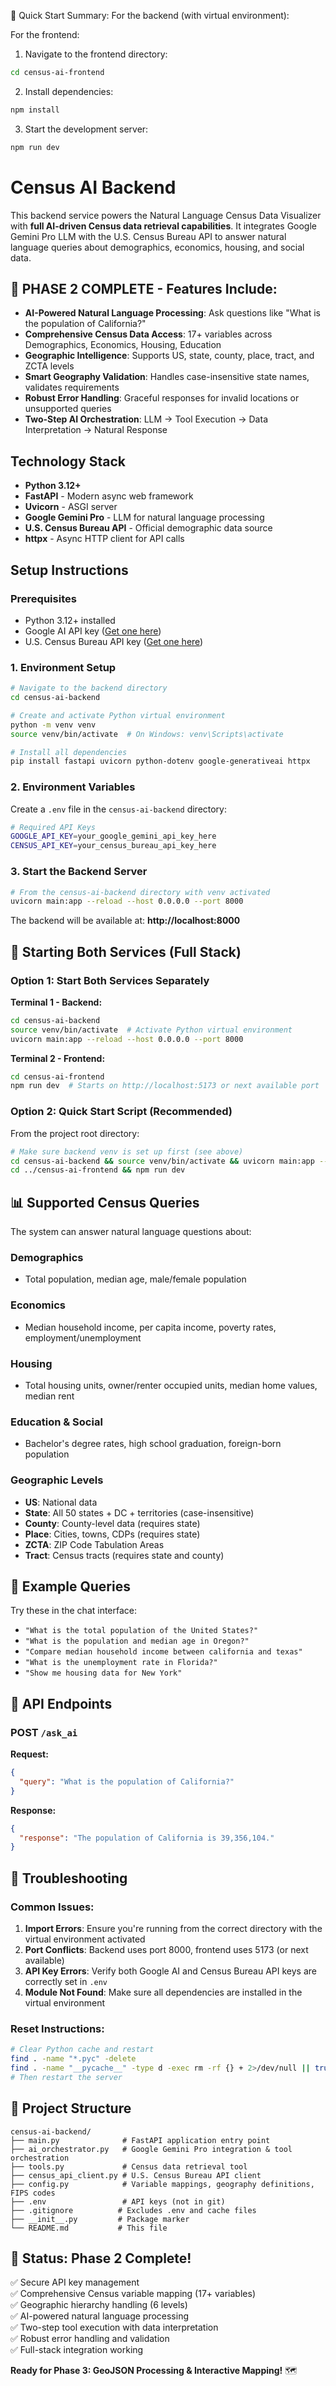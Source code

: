 🚀 Quick Start Summary:
For the backend (with virtual environment):

For the frontend:

1.  Navigate to the frontend directory:
```bash
cd census-ai-frontend
```

2.  Install dependencies:
```bash
npm install
```

3.  Start the development server:
```bash
npm run dev
```

# Census AI Backend

This backend service powers the Natural Language Census Data Visualizer with **full AI-driven Census data retrieval capabilities**. It integrates Google Gemini Pro LLM with the U.S. Census Bureau API to answer natural language queries about demographics, economics, housing, and social data.

## 🚀 **PHASE 2 COMPLETE** - Features Include:
- **AI-Powered Natural Language Processing**: Ask questions like "What is the population of California?" 
- **Comprehensive Census Data Access**: 17+ variables across Demographics, Economics, Housing, Education
- **Geographic Intelligence**: Supports US, state, county, place, tract, and ZCTA levels
- **Smart Geography Validation**: Handles case-insensitive state names, validates requirements
- **Robust Error Handling**: Graceful responses for invalid locations or unsupported queries
- **Two-Step AI Orchestration**: LLM → Tool Execution → Data Interpretation → Natural Response

## Technology Stack
- **Python 3.12+**
- **FastAPI** - Modern async web framework
- **Uvicorn** - ASGI server
- **Google Gemini Pro** - LLM for natural language processing
- **U.S. Census Bureau API** - Official demographic data source
- **httpx** - Async HTTP client for API calls

## Setup Instructions

### Prerequisites
- Python 3.12+ installed
- Google AI API key ([Get one here](https://aistudio.google.com/app/apikey))
- U.S. Census Bureau API key ([Get one here](https://www.census.gov/data/developers/data-sets.html))

### 1. Environment Setup
```bash
# Navigate to the backend directory
cd census-ai-backend

# Create and activate Python virtual environment
python -m venv venv
source venv/bin/activate  # On Windows: venv\Scripts\activate

# Install all dependencies
pip install fastapi uvicorn python-dotenv google-generativeai httpx
```

### 2. Environment Variables
Create a `.env` file in the `census-ai-backend` directory:
```bash
# Required API Keys
GOOGLE_API_KEY=your_google_gemini_api_key_here
CENSUS_API_KEY=your_census_bureau_api_key_here
```

### 3. Start the Backend Server
```bash
# From the census-ai-backend directory with venv activated
uvicorn main:app --reload --host 0.0.0.0 --port 8000
```

The backend will be available at: **http://localhost:8000**

## 🎯 **Starting Both Services (Full Stack)**

### Option 1: Start Both Services Separately

**Terminal 1 - Backend:**
```bash
cd census-ai-backend
source venv/bin/activate  # Activate Python virtual environment
uvicorn main:app --reload --host 0.0.0.0 --port 8000
```

**Terminal 2 - Frontend:**
```bash
cd census-ai-frontend
npm run dev  # Starts on http://localhost:5173 or next available port
```

### Option 2: Quick Start Script (Recommended)
From the project root directory:
```bash
# Make sure backend venv is set up first (see above)
cd census-ai-backend && source venv/bin/activate && uvicorn main:app --reload --host 0.0.0.0 --port 8000 &
cd ../census-ai-frontend && npm run dev
```

## 📊 **Supported Census Queries**

The system can answer natural language questions about:

### **Demographics**
- Total population, median age, male/female population

### **Economics** 
- Median household income, per capita income, poverty rates, employment/unemployment

### **Housing**
- Total housing units, owner/renter occupied units, median home values, median rent

### **Education & Social**
- Bachelor's degree rates, high school graduation, foreign-born population

### **Geographic Levels**
- **US**: National data
- **State**: All 50 states + DC + territories (case-insensitive)
- **County**: County-level data (requires state)
- **Place**: Cities, towns, CDPs (requires state)
- **ZCTA**: ZIP Code Tabulation Areas
- **Tract**: Census tracts (requires state and county)

## 🧪 **Example Queries**

Try these in the chat interface:
- `"What is the total population of the United States?"`
- `"What is the population and median age in Oregon?"`
- `"Compare median household income between california and texas"`
- `"What is the unemployment rate in Florida?"`
- `"Show me housing data for New York"`

## 🔧 **API Endpoints**

### POST `/ask_ai`
**Request:**
```json
{
  "query": "What is the population of California?"
}
```

**Response:**
```json
{
  "response": "The population of California is 39,356,104."
}
```

## 🚨 **Troubleshooting**

### Common Issues:
1. **Import Errors**: Ensure you're running from the correct directory with the virtual environment activated
2. **Port Conflicts**: Backend uses port 8000, frontend uses 5173 (or next available)
3. **API Key Errors**: Verify both Google AI and Census Bureau API keys are correctly set in `.env`
4. **Module Not Found**: Make sure all dependencies are installed in the virtual environment

### Reset Instructions:
```bash
# Clear Python cache and restart
find . -name "*.pyc" -delete
find . -name "__pycache__" -type d -exec rm -rf {} + 2>/dev/null || true
# Then restart the server
```

## 📁 **Project Structure**
```
census-ai-backend/
├── main.py              # FastAPI application entry point
├── ai_orchestrator.py   # Google Gemini Pro integration & tool orchestration
├── tools.py             # Census data retrieval tool
├── census_api_client.py # U.S. Census Bureau API client
├── config.py            # Variable mappings, geography definitions, FIPS codes
├── .env                 # API keys (not in git)
├── .gitignore          # Excludes .env and cache files
├── __init__.py         # Package marker
└── README.md           # This file
```

## 🎊 **Status: Phase 2 Complete!**
✅ Secure API key management  
✅ Comprehensive Census variable mapping (17+ variables)  
✅ Geographic hierarchy handling (6 levels)  
✅ AI-powered natural language processing  
✅ Two-step tool execution with data interpretation  
✅ Robust error handling and validation  
✅ Full-stack integration working  

**Ready for Phase 3: GeoJSON Processing & Interactive Mapping!** 🗺️
